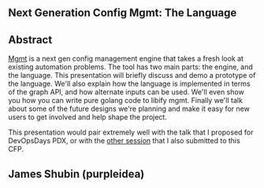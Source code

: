## Next Generation Config Mgmt: The Language

## Abstract

[Mgmt](https://github.com/purpleidea/mgmt/) is a next gen config management engine that takes a fresh look at existing automation problems.
The tool has two main parts: the engine, and the language.
This presentation will briefly discuss and demo a prototype of the language.
We'll also explain how the language is implemented in terms of the graph API, and how alternate inputs can be used.
We'll even show you how you can write pure golang code to libify mgmt.
Finally we'll talk about some of the future designs we're planning and make it easy for new users to get involved and help shape the project.

This presentation would pair extremely well with the talk that I proposed for DevOpsDays PDX, or with the [other session](purpleidea-0.md) that I also submitted to this CFP.

## James Shubin (purpleidea)

